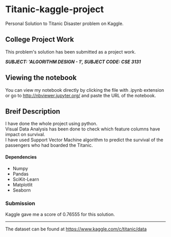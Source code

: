 # Titanic-kaggle-project
Personal Solution to Titanic Disaster problem on Kaggle.

## College Project Work
This problem's solution has been submitted as a project work. 

<em><b>SUBJECT: 'ALGORITHM DESIGN - 1', SUBJECT CODE: CSE 3131</b></em>

## Viewing the notebook
You can view my notebook directly by clicking the file with .ipynb extension or go to http://nbviewer.jupyter.org/ and paste the URL of the notebook.

## Breif Description

I have done the whole project using python.<br>
Visual Data Analysis has been done to check which feature columns have impact on survival.<br>
I have used Support Vector Machine algorithm to predict the survival of the passengers who had boarded the Titanic.

#### Dependencies
<ul>
  
  <li>Numpy</li>
  <li>Pandas</li>
  <li>SciKit-Learn</li>
  <li>Matplotlit</li>
  <li>Seaborn</li>
  
</ul>

### Submission
Kaggle gave me a score of 0.76555 for this solution.

<hr>

The dataset can be found at https://www.kaggle.com/c/titanic/data
